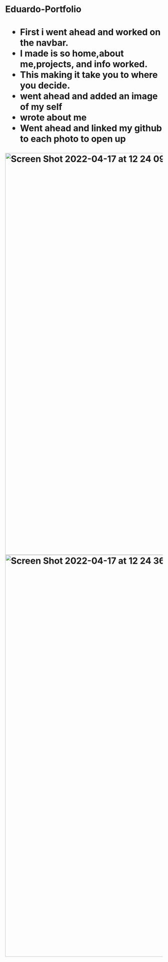 <h1>Eduardo-Portfolio<h1>
<ul>
  <li> First i went ahead and worked on the navbar.
    <li> I made is so home,about me,projects, and info worked.
      <li> This making it take you to where you decide.
        <li> went ahead and added an image of my self
          <li> wrote about me
        <li>Went ahead and linked my github to each photo to open up
  </ul>    
<img width="1280" alt="Screen Shot 2022-04-17 at 12 24 09 AM" src="https://user-images.githubusercontent.com/102006681/163705624-84a26a97-69a9-4e2b-85a0-ee1199b1f7d1.png">
<img width="1280" alt="Screen Shot 2022-04-17 at 12 24 36 AM" src="https://user-images.githubusercontent.com/102006681/163705626-5607fa96-9c84-4215-a1bf-673b5b5c712d.png">
